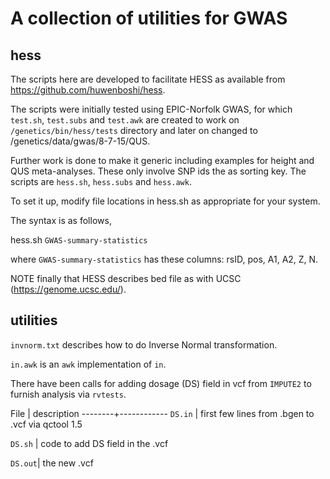 # A collection of utilities for GWAS

## hess

The scripts here are developed to facilitate HESS as available from https://github.com/huwenboshi/hess.

The scripts were initially tested using EPIC-Norfolk GWAS, for which `test.sh`, `test.subs` and `test.awk` are created to work on `/genetics/bin/hess/tests` directory and later on changed to /genetics/data/gwas/8-7-15/QUS.

Further work is done to make it generic including examples for height and QUS meta-analyses. These only involve SNP ids the as sorting key. The scripts are `hess.sh`, `hess.subs` and `hess.awk`.

To set it up, modify file locations in hess.sh as appropriate for your system.

The syntax is as follows,

hess.sh `GWAS-summary-statistics`

where `GWAS-summary-statistics` has these columns: rsID, pos, A1, A2, Z, N.

NOTE finally that HESS describes bed file as with UCSC (https://genome.ucsc.edu/).

## utilities

`invnorm.txt` describes how to do Inverse Normal transformation.

`in.awk` is an `awk` implementation of `in`.

There have been calls for adding dosage (DS) field in vcf from `IMPUTE2` to furnish analysis via `rvtests`.


File    | description 
--------+------------
`DS.in` | first few lines from .bgen to .vcf via qctool 1.5

`DS.sh` | code to add DS field in the .vcf

`DS.out`| the new .vcf
